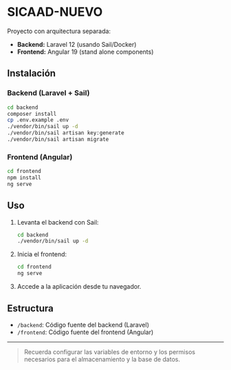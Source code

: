 # SICAAD-NUEVO

Proyecto con arquitectura separada:

- **Backend:** Laravel 12 (usando Sail/Docker)
- **Frontend:** Angular 19 (stand alone components)

## Instalación

### Backend (Laravel + Sail)

```sh
cd backend
composer install
cp .env.example .env
./vendor/bin/sail up -d
./vendor/bin/sail artisan key:generate
./vendor/bin/sail artisan migrate
```

### Frontend (Angular)

```sh
cd frontend
npm install
ng serve
```

## Uso

1. Levanta el backend con Sail:  
   ```sh
   cd backend
   ./vendor/bin/sail up -d
   ```
2. Inicia el frontend:  
   ```sh
   cd frontend
   ng serve
   ```
3. Accede a la aplicación desde tu navegador.

## Estructura

- `/backend`: Código fuente del backend (Laravel)
- `/frontend`: Código fuente del frontend (Angular)

---

> Recuerda configurar las variables de entorno y los permisos necesarios para el almacenamiento y la base de datos.